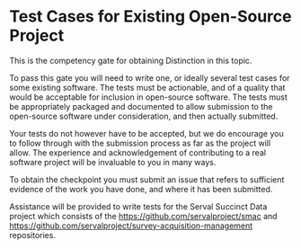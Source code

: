 Test Cases for Existing Open-Source Project
===========================================

This is the competency gate for obtaining Distinction in this topic.

To pass this gate you will need to write one, or ideally several
test cases for some existing software.  The tests must be actionable,
and of a quality that would be acceptable for inclusion in open-source
software.  The tests must be appropriately packaged and documented to allow
submission to the open-source software under consideration, and then actually
submitted.  

Your tests do not however have to be accepted, but we do encourage you to follow
through with the submission process as far as the project will allow.  The experience
and acknowledgement of contributing to a real software project will be invaluable to
you in many ways.

To obtain the checkpoint you must submit an issue that refers to sufficient evidence of the work you have done, and where it has been submitted.

Assistance will be provided to write tests for the Serval Succinct Data project
which consists of the https://github.com/servalproject/smac and https://github.com/servalproject/survey-acquisition-management
repositories.
